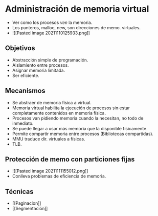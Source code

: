 # Administración de memoria virtual
 - Ver como los procesos *ven* la memoria.
 - Los punteros, malloc, new, son direcciones de memo. virtuales.
 - ![[Pasted image 20211110125933.png]]
 ## Objetivos
 - Abstracción simple de programación.
 - Aislamiento entre procesos.
 - Asignar memoria limitada.
 - Ser eficiente.

## Mecanismos
- Se abstraer de memoria física a virtual.
- Memoria virtual habilita la ejecución de procesos sin estar completamente contenidos en memoria física.
- Procesos van pidiendo memoria cuando la necesitan, no todo de inmediato.
- Se puede llegar a usar más memoria que la disponible físicamente.
- Permite compartir memoria entre procesos (Bibliotecas compartidas).
- MMU traduce dir. virtuales a físicas.
- TLB.

## Protección de memo con particiones fijas
- ![[Pasted image 20211111155012.png]]
- Conlleva problemas de eficiencia de memoria.
## Técnicas
- [[Paginacion]]
- [[Segmentación]]